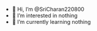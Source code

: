 - 👋 Hi, I’m @SriCharan220800
- 👀 I’m interested in nothing
- 🌱 I’m currently learning nothing

<!---
SriCharan220800/SriCharan220800 is a ✨ special ✨ repository because its `README.md` (this file) appears on your GitHub profile.
You can click the Preview link to take a look at your changes.
--->
